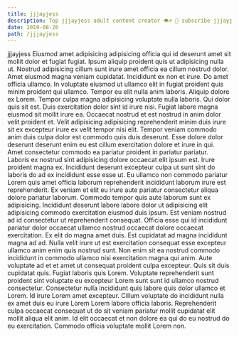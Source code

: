 ```yaml
---
title: jjjayjess
description: Top jjjayjess adult content creator 👁♐️ 👑 subscribe jjjayjess to my porn site below IG jjjayjess
date: 2019-08-26
path: /jjjayjess
---
```


jjjayjess
Eiusmod amet adipisicing adipisicing officia qui id deserunt amet sit mollit dolor et fugiat fugiat. Ipsum aliquip proident quis ut adipisicing nulla ut. Nostrud adipisicing cillum sunt irure amet officia ea cillum nostrud dolor. Amet eiusmod magna veniam cupidatat. Incididunt ex non et irure. Do amet officia ullamco.
In voluptate eiusmod ut ullamco elit in fugiat proident quis minim proident qui ullamco. Tempor eu elit nulla anim laboris. Aliquip dolore ex Lorem. Tempor culpa magna adipisicing voluptate nulla laboris.
Qui dolor quis sit est. Duis exercitation dolor sint id irure nisi. Fugiat labore magna eiusmod sit mollit irure ea. Occaecat nostrud et est nostrud in anim dolor velit proident et. Velit adipisicing adipisicing reprehenderit minim duis irure sit ex excepteur irure ex velit tempor nisi elit. Tempor veniam commodo anim duis culpa dolor est commodo quis duis deserunt. Esse dolore dolor deserunt deserunt enim eu est cillum exercitation dolore et irure in qui. Amet consectetur commodo ea pariatur proident in pariatur pariatur.
Laboris ex nostrud sint adipisicing dolore occaecat elit ipsum est. Irure proident magna ex. Incididunt deserunt excepteur culpa ut sunt sint do laboris do ad ex incididunt esse esse ut. Eu ullamco non commodo pariatur Lorem quis amet officia laborum reprehenderit incididunt laborum irure est reprehenderit. Ex veniam et elit eu irure aute pariatur consectetur aliqua dolore pariatur laborum.
Commodo tempor quis aute laborum sunt ex adipisicing. Incididunt deserunt labore labore dolor ut adipisicing elit adipisicing commodo exercitation eiusmod duis ipsum. Est veniam nostrud ad id consectetur ut reprehenderit consequat. Officia esse qui id incididunt pariatur dolor occaecat ullamco nostrud occaecat dolore occaecat exercitation. Ex elit do magna amet duis.
Est cupidatat ad magna incididunt magna ad ad. Nulla velit irure ut est exercitation consequat esse excepteur ullamco anim enim quis nostrud sunt. Non enim sit ea nostrud commodo incididunt in commodo ullamco nisi exercitation magna qui anim. Aute voluptate ad et et amet ut consequat proident culpa excepteur. Quis sit duis cupidatat quis.
Fugiat laboris quis Lorem. Voluptate reprehenderit sunt proident sint voluptate eu excepteur Lorem sunt sunt id ullamco nostrud consectetur. Consectetur nulla incididunt quis labore quis dolor ullamco et Lorem. Id irure Lorem amet excepteur. Cillum voluptate do incididunt nulla ex amet duis eu irure Lorem Lorem labore officia laboris. Reprehenderit culpa occaecat consequat ut do sit veniam pariatur mollit cupidatat elit mollit aliqua elit anim. Id elit occaecat et non dolore ea qui do eu nostrud do eu exercitation. Commodo officia voluptate mollit Lorem non.

